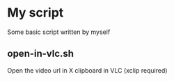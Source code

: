 # My script
Some basic script written by myself

## open-in-vlc.sh
Open the video url in X clipboard in VLC (xclip required)
